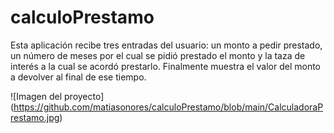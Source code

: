 # calculoPrestamo
Esta aplicación recibe tres entradas del usuario: un monto a pedir prestado, un número de meses por el cual se pidió prestado el monto y la taza de interés a la cual se acordó prestarlo. Finalmente muestra el valor del monto a devolver al final de ese tiempo.

![Imagen del proyecto]
(https://github.com/matiasonores/calculoPrestamo/blob/main/CalculadoraPrestamo.jpg)
